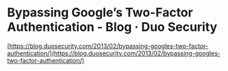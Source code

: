 <!--
id: 44977718661
link: http://tumblr.atmos.org/post/44977718661/bypassing-googles-two-factor-authentication-blog
slug: bypassing-googles-two-factor-authentication-blog
date: Sat Mar 09 2013 15:45:56 GMT-0800 (PST)
publish: 2013-03-09
tags: 
title: Bypassing Google’s Two-Factor Authentication - Blog · Duo Security
-->


Bypassing Google’s Two-Factor Authentication - Blog · Duo Security
==================================================================

[https://blog.duosecurity.com/2013/02/bypassing-googles-two-factor-authentication/](https://blog.duosecurity.com/2013/02/bypassing-googles-two-factor-authentication/)

